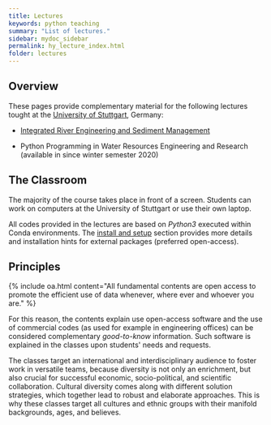 ```yaml
---
title: Lectures
keywords: python teaching
summary: "List of lectures."
sidebar: mydoc_sidebar
permalink: hy_lecture_index.html
folder: lectures
---
```


## Overview
These pages provide complementary material for the following lectures tought at the [University of Stuttgart](https://www.iws.uni-stuttgart.de/en/), Germany:

- [Integrated River Engineering and Sediment Management](https://ilias3.uni-stuttgart.de/goto_Uni_Stuttgart_crs_1855964.html) 

- Python Programming in Water Resources Engineering and Research (available in since winter semester 2020)

## The Classroom

The majority of the course takes place in front of a screen. Students can work on computers at the University of Stuttgart or use their own laptop. 

All codes provided in the lectures are based on *Python3* executed within Conda environments. The [install and setup](hypy_install.html#other) section provides more details and installation hints for external packages (preferred open-access).
<br/>

## Principles 

{% include oa.html content="All fundamental contents are open access to promote the efficient use of data whenever, where ever and whoever you are." %}

For this reason, the contents explain use open-access software and the use of commercial codes (as used for example in engineering offices) can be considered complementary *good-to-know* information. Such software is explained in the classes upon students' needs and requests.

The classes target an international and interdisciplinary audience to foster work in versatile teams, because diversity is not only an enrichment, but also crucial for successful economic, socio-political, and scientific collaboration. Cultural diversity comes along with different solution strategies, which together lead to robust and elaborate approaches. This is why these classes target all cultures and ethnic groups with their manifold backgrounds, ages, and believes. 
